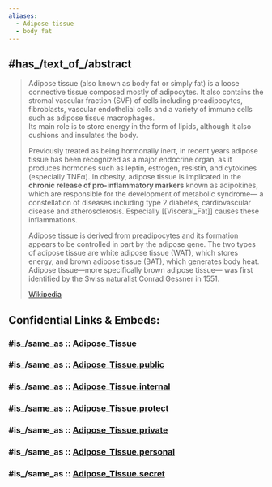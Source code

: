 ```yaml
---
aliases:
  - Adipose tissue
  - body fat
---
```


## #has_/text_of_/abstract 

> Adipose tissue (also known as body fat or simply fat) is a loose connective tissue 
> composed mostly of adipocytes. 
> It also contains the stromal vascular fraction (SVF) of cells including preadipocytes, fibroblasts, 
> vascular endothelial cells and a variety of immune cells such as adipose tissue macrophages.     
> Its main role is to store energy in the form of lipids, although it also cushions and insulates the body.
>
> Previously treated as being hormonally inert, in recent years 
> adipose tissue has been recognized as a major endocrine organ, 
> as it produces hormones such as leptin, estrogen, resistin, and cytokines (especially TNFα). 
> In obesity, adipose tissue is implicated in the __chronic release of pro-inflammatory markers__ 
> known as adipokines, which are responsible for the development of metabolic syndrome—
> a constellation of diseases including type 2 diabetes, cardiovascular disease and atherosclerosis.
> Especially [[Visceral_Fat]] causes these inflammations. 
>
> Adipose tissue is derived from preadipocytes 
> and its formation appears to be controlled in part by the adipose gene. 
> The two types of adipose tissue are white adipose tissue (WAT), which stores energy, 
> and brown adipose tissue (BAT), which generates body heat. 
> Adipose tissue—more specifically brown adipose tissue—
> was first identified by the Swiss naturalist Conrad Gessner in 1551.
>
> [Wikipedia](https://en.wikipedia.org/wiki/Adipose%20tissue) 


## Confidential Links & Embeds: 

### #is_/same_as :: [Adipose_Tissue](/_Standards/bio/Medicine/Anatomy/Adipose_Tissue.md) 

### #is_/same_as :: [Adipose_Tissue.public](/_public/bio/Medicine/Anatomy/Adipose_Tissue.public.md) 

### #is_/same_as :: [Adipose_Tissue.internal](/_internal/bio/Medicine/Anatomy/Adipose_Tissue.internal.md) 

### #is_/same_as :: [Adipose_Tissue.protect](/_protect/bio/Medicine/Anatomy/Adipose_Tissue.protect.md) 

### #is_/same_as :: [Adipose_Tissue.private](/_private/bio/Medicine/Anatomy/Adipose_Tissue.private.md) 

### #is_/same_as :: [Adipose_Tissue.personal](/_personal/bio/Medicine/Anatomy/Adipose_Tissue.personal.md) 

### #is_/same_as :: [Adipose_Tissue.secret](/_secret/bio/Medicine/Anatomy/Adipose_Tissue.secret.md)

